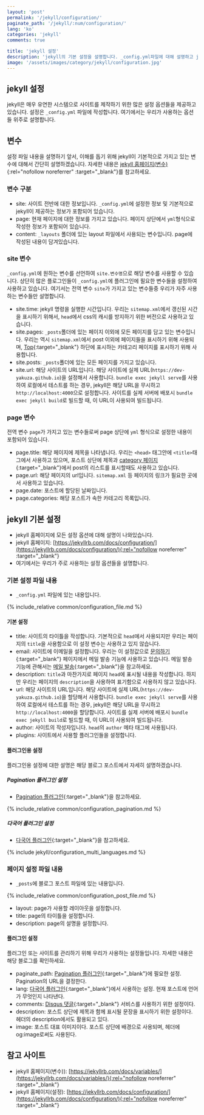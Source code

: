```yaml
---
layout: 'post'
permalink: '/jekyll/configuration/'
paginate_path: '/jekyll/:num/configuration/'
lang: 'ko'
categories: 'jekyll'
comments: true

title: 'jekyll 설정'
description: 'jekyll의 기본 설정을 설명합니다. _config.yml파일에 대해 설명하고 jekyll안에서 사용 가능한 변수들에 대해서 설명합니다.'
image: '/assets/images/category/jekyll/configuration.jpg'
---
```


## jekyll 설정
jekyll은 매우 유연한 시스템으로 사이트를 제작하기 위한 많은 설정 옵션들을 제공하고 있습니다. 설정은 ```_config.yml``` 파일에 작성합니다. 여기에서는 우리가 사용하는 옵션들 위주로 설명합니다.

## 변수
설정 파일 내용을 설명하기 앞서, 이해를 돕기 위해 jekyll이 기본적으로 가지고 있는 변수에 대해서 간단히 설명하겠습니다. 자세한 내용은 [jekyll 홈페이지(변수)](https://jekyllrb.com/docs/variables/){:rel="nofollow noreferrer" :target="_blank"}를 참고하세요.

### 변수 구분
- site: 사이트 전반에 대한 정보입니다. ```_config.yml```에 설정한 정보 및 기본적으로 jekyll이 제공하는 정보가 포함되어 있습니다.
- page: 현재 페이지에 대한 정보를 가지고 있습니다. 페이지 상단에서 ```yml```형식으로 작성한 정보가 포함되어 있습니다.
- content: ```_layouts``` 폴더에 있는 layout 파일에서 사용되는 변수입니다. page에 작성된 내용이 담겨있습니다.

### site 변수
```_config.yml```에 원하는 변수를 선언하여 ```site.변수명```으로 해당 변수를 사용할 수 있습니다. 상단히 많은 플로그인들이 ```_config.yml```에 플러그인에 필요한 변수들을 설정하여 사용하고 있습니다.
여기서는 전역 변수 ```site```가 가지고 있는 변수들중 우리가 자주 사용하는 변수들만 설명합니다.

- site.time: jekyll 명령을 실행한 시간입니다. 우리는 ```sitemap.xml```에서 갱신된 시간을 표시하기 위해서, ```head```에서 css의 캐시를 방지하기 위한 버전으로 사용하고 있습니다.
- site.pages: ```_posts```폴더에 있는 페이지 이외에 모든 페이지를 담고 있는 변수입니다. 우리는 역시 ```sitemap.xml```에서 post 이외에 페이지들을 표시하기 위해 사용되며, [Top]({{site.url}}){:target="_blank"} 하단에 표시하는 카테고리 페이지를 표시하기 위해 사용합니다.
- site.posts: ```_posts```폴더에 있는 모든 페이지를 가지고 있습니다.
- site.url: 해당 사이트의 URL입니다. 해당 사이트에 실제 URL(```https://dev-yakuza.github.io```)을 설정해서 사용합니다. ```bundle exec jekyll serve```를 사용하여 로컬에서 테스트를 하는 경우, jekyll은 해당 URL을 무시하고 ```http://localhost:4000```으로 설정합니다. 사이트를 실제 서버에 배포시 ```bundle exec jekyll build```로 빌드할 때, 이 URL이 사용되여 빌드됩니다.

### page 변수
전역 변수 ```page```가 가지고 있는 변수들로써 page 상단에 ```yml``` 형식으로 설정한 내용이 포함되어 있습니다.

- page.title: 해당 페이지에 제목을 나타냅니다. 우리는 ```<head>``` 태그안에 ```<title>```태그에서 사용하고 있으며, 포스트 상단에 제목과 [category 페이지]({{site.url}}/{{page.categories}}/){:target="_blank"}에서 post의 리스트를 표시할때도 사용하고 있습니다.
- page.url: 해당 페이지의 url입니다. ```sitemap.xml``` 등 페이지의 링크가 필요한 곳에서 사용하고 있습니다.
- page.date: 포스트에 할당된 날짜입니다.
- page.categories: 해당 포스트가 속한 카테고리 목록입니다.

## jekyll 기본 설정
- jekyll 홈페이지에 모든 설정 옵션에 대해 설명이 나와있습니다.
- jekyll 홈페이지: [https://jekyllrb.com/docs/configuration/](https://jekyllrb.com/docs/configuration/){:rel="nofollow noreferrer" :target="_blank"}
- 여기에서는 우리가 주로 사용하는 설정 옵션들을 설명합니다.

### 기본 설정 파일 내용
- ```_config.yml``` 파일에 있는 내용입니다.

{% include_relative common/configuration_file.md %}

#### 기본 설정
- title: 사이트의 타이틀을 작성합니다. 기본적으로 ```head```에서 사용되지만 우리는 페이지의 ```title```을 사용함으로 이 설정 변수는 사용하고 있지 않습니다.
- email: 사이트에 이메일을 설정합니다. 우리는 이 설정값으로 [문의하기]({{site.url}}/{{page.categories}}/disqus/){:target="_blank"} 페이지에서 메일 발송 기능에 사용하고 있습니다. 메일 발송 기능에 관해서는 [메일 발송]({{site.url}}/{{page.categories}}/send_mail/){:target="_blank"}을 참고하세요.
- description: ```title```과 마찬가지로 페이지 ```head```에 표시될 내용을 작성합니다. 하지만 우리는 페이지의 ```description```을 사용하여 표기함으로 사용하지 않고 있습니다.
- url: 해당 사이트의 URL입니다. 해당 사이트에 실제 URL(```https://dev-yakuza.github.io```)을 할당해서 사용합니다. ```bundle exec jekyll serve```를 사용하여 로컬에서 테스트를 하는 경우, jekyll은 해당 URL을 무시하고 ```http://localhost:4000```을 할당합니다. 사이트를 실제 서버에 배포시 ```bundle exec jekyll build```로 빌드할 때, 이 URL이 사용되여 빌드됩니다.
- author: 사이트의 작성자입니다. ```head```의 ```author``` 메타 태그에 사용됩니다.
- plugins: 사이트에서 사용할 플러그인들을 설정합니다.

#### 플러그인용 설정
플러그인용 설정에 대한 설명은 해당 블로그 포스트에서 자세히 설명하겠습니다.

##### Pagination 플러그인 설정
- [Pagination 플러그인]({{site.url}}/{{page.categories}}/plugin_pagination/){:target="_blank"}을 참고하세요.

{% include_relative common/configuration_pagination.md %}

##### 다국어 플러그인 설정
- [다국어 플러그인]({{site.url}}/{{page.categories}}/multi-languages-plugin/){:target="_blank"}을 참고하세요.

{% include jekyll/configuration_multi_languages.md %}

### 페이지 설정 파일 내용
- ```_posts```에 블로그 포스트 파일에 있는 내용입니다.

{% include_relative common/configuration_post_file.md %}

- layout: page가 사용할 레이아웃을 설정합니다.
- title: page의 타이틀을 설정합니다.
- description: page의 설명을 설정합니다.

#### 플러그인 설정
플러그인 또는 사이트를 관리하기 위해 우리가 사용하는 설정들입니다. 자세한 내용은 해당 블로그를 확인하세요.
- paginate_path: [Pagination 플러그인]({{site.url}}/{{page.categories}}/plugin_pagination/){:target="_blank"}에 필요한 설정. Pagination의 URL을 결정한다.
- lang: [다국어 플러그인]({{site.url}}/{{page.categories}}/multi-languages-plugin/){:target="_blank"}에서 사용하는 설정. 현재 포스트에 언어가 무엇인지 나타낸다.
- comments: [Disqus 댓글]({{site.url}}/{{page.categories}}/disqus/){:target="_blank"} 서비스를 사용하기 위한 설정이다.
- description: 포스트 상단에 제목과 함께 표시될 문장을 표시하기 위한 설정이다. 헤더의 description에서도 활용되고 있다.
- image: 포스트 대표 이미지이다. 포스트 상단에 배경으로 사용되며, 헤더에 og:image로써도 사용된다.

## 참고 사이트
- jekyll 홈페이지(변수)): [https://jekyllrb.com/docs/variables/](https://jekyllrb.com/docs/variables/){:rel="nofollow noreferrer" :target="_blank"}
- jekyll 홈페이지(설정): [https://jekyllrb.com/docs/configuration/](https://jekyllrb.com/docs/configuration/){:rel="nofollow noreferrer" :target="_blank"}